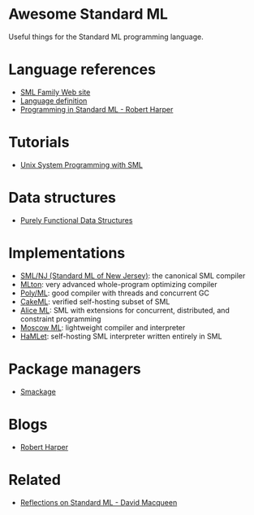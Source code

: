 # Awesome Standard ML

Useful things for the Standard ML programming language.

# Language references

- [SML Family Web site](http://sml-family.org/)
- [Language definition](http://sml-family.org/sml97-defn.pdf)
- [Programming in Standard ML - Robert Harper](http://www.cs.cmu.edu/~rwh/isml/book.pdf)

# Tutorials

- [Unix System Programming with SML](http://web.archive.org/web/20040618124645/http://web.access.net.au/felixadv/files/output/sysprogsml.pdf)

# Data structures

- [Purely Functional Data Structures](http://www.cs.cmu.edu/~rwh/theses/okasaki.pdf)

# Implementations

- [SML/NJ (Standard ML of New Jersey)](http://www.smlnj.org/): the canonical SML compiler
- [MLton](http://mlton.org/): very advanced whole-program optimizing compiler
- [Poly/ML](https://polyml.org): good compiler with threads and concurrent GC
- [CakeML](https://cakeml.org/): verified self-hosting subset of SML
- [Alice ML](https://www.ps.uni-saarland.de/alice/): SML with extensions for concurrent, distributed, and constraint programming
- [Moscow ML](https://mosml.org/): lightweight compiler and interpreter
- [HaMLet](https://people.mpi-sws.org/~rossberg/hamlet/): self-hosting SML interpreter written entirely in SML

# Package managers

- [Smackage](https://github.com/standardml/smackage)

# Blogs

- [Robert Harper](https://existentialtype.wordpress.com/)

# Related

- [Reflections on Standard ML - David Macqueen](http://sml-family.org/papers/MacQueen-reflections.pdf)
